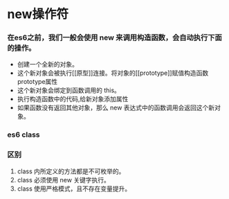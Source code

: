 # new操作符
### 在es6之前，我们一般会使用 new 来调用构造函数，会自动执行下面的操作。

- 创建一个全新的对象。
- 这个新对象会被执行[[原型]]连接。将对象的[[prototype]]赋值构造函数prototype属性
- 这个新对象会绑定到函数调用的 this。
- 执行构造函数中的代码,给新对象添加属性
- 如果函数没有返回其他对象，那么 new 表达式中的函数调用会返回这个新对象。

### es6 class

### 区别
1. class 内所定义的方法都是不可枚举的。
2. class 必须使用 new 关键字执行。
3. class 使用严格模式，且不存在变量提升。
